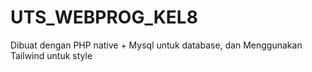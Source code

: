 # UTS_WEBPROG_KEL8

Dibuat dengan PHP native + Mysql untuk database, dan Menggunakan Tailwind untuk style
